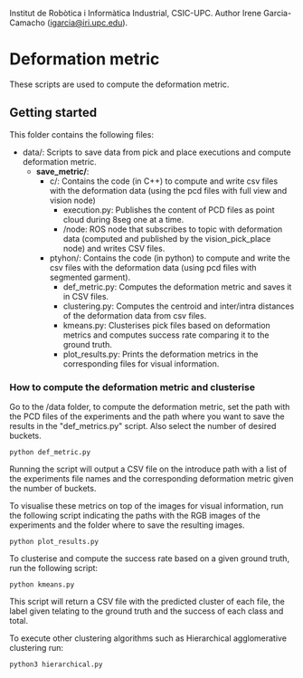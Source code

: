 Institut de Robòtica i Informàtica Industrial, CSIC-UPC.
Author Irene Garcia-Camacho (igarcia@iri.upc.edu).

# Deformation metric

These scripts are used to compute the deformation metric.

## Getting started

This folder contains the following files:

- data/: Scripts to save data from pick and place executions and compute deformation metric.
    - **save_metric/**: 
        - c/: Contains the code (in C++) to compute and write csv files with the deformation data (using the pcd files with full view and vision node)
            - execution.py: Publishes the content of PCD files as point cloud during 8seg one at a time.
            - /node: ROS node that subscribes to topic with deformation data (computed and published by the vision_pick_place node) and writes CSV files.
        - ptyhon/: Contains the code (in python) to compute and write the csv files with the deformation data (using pcd files with segmented garment).
            - def_metric.py: Computes the deformation metric and saves it in CSV files.
            - clustering.py: Computes the centroid and inter/intra distances of the deformation data from csv files.
            - kmeans.py: Clusterises pick files based on deformation metrics and computes success rate comparing it to the ground truth.
            - plot_results.py: Prints the deformation metrics in the corresponding files for visual information.


### How to compute the deformation metric and clusterise

Go to the /data folder, to compute the deformation metric, set the path with the PCD files of the experiments and the path where you want to save the results in the "def_metrics.py" script. Also select the number of desired buckets.

``python def_metric.py``

Running the script will output a CSV file on the introduce path with a list of the experiments file names and the corresponding deformation metric given the number of buckets.


To visualise these metrics on top of the images for visual information, run the following script indicating the paths with the RGB images of the experiments and the folder where to save the resulting images.

``python plot_results.py``


To clusterise and compute the success rate based on a given ground truth, run the following script:

``python kmeans.py``

This script will return a CSV file with the predicted cluster of each file, the label given telating to the ground truth and the success of each class and total.

To execute other clustering algorithms such as Hierarchical agglomerative clustering run:

``python3 hierarchical.py``
